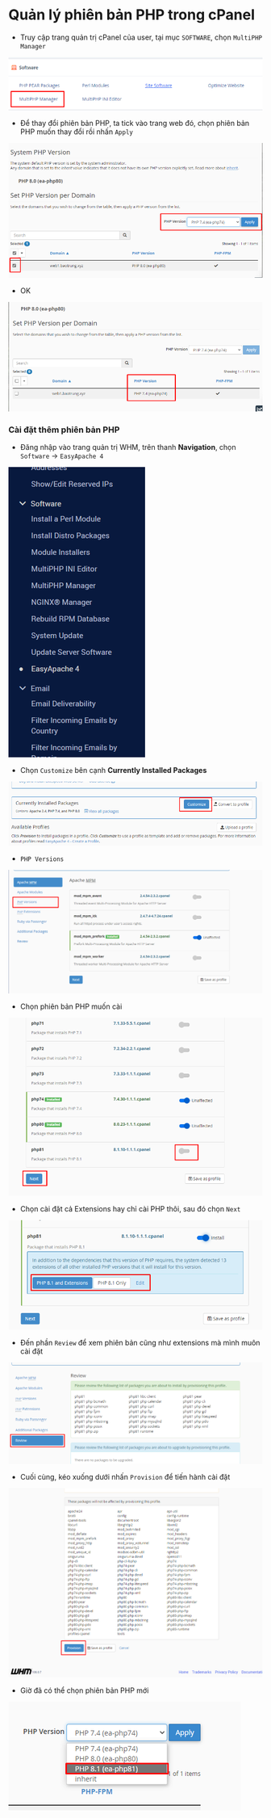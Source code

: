 # Quản lý phiên bản PHP trong cPanel

- Truy cập trang quản trị cPanel của user, tại mục ```SOFTWARE```, chọn ```MultiPHP Manager```

![](./images/cp_55.png)

- Để thay đổi phiên bản PHP, ta tick vào trang web đó, chọn phiên bản PHP muốn thay đổi rồi nhấn ```Apply```

![](./images/cp_56.png)

- OK

![](./images/cp_57.png)

### Cài đặt thêm phiên bản PHP

- Đăng nhập vào trang quản trị WHM, trên thanh **Navigation**, chọn ```Software``` -> ```EasyApache 4```

![](./images/cp_98.png)

- Chọn ```Customize``` bên cạnh **Currently Installed Packages**

![](./images/cp_99.png)

- ```PHP Versions```

![](./images/cp_100.png)

- Chọn phiên bản PHP muốn cài

![](./images/cp_101.png)

- Chọn cài đặt cả Extensions hay chỉ cài PHP thôi, sau đó chọn ```Next```

![](./images/cp_102.png)

- Đến phần ```Review``` để xem phiên bản cũng như extensions mà mình muôn cài đặt

![](./images/cp_103.png)

- Cuối cùng, kéo xuống dưới nhấn ```Provision``` để tiến hành cài đặt

![](./images/cp_104.png)

- Giờ đã có thể chọn phiên bản PHP mới

![](./images/cp_105.png)